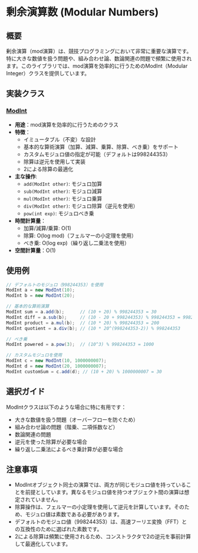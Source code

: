 # 剰余演算数 (Modular Numbers)

## 概要

剰余演算（mod演算）は、競技プログラミングにおいて非常に重要な演算です。特に大きな数値を扱う問題や、組み合わせ論、数論関連の問題で頻繁に使用されます。このライブラリでは、mod演算を効率的に行うためのModInt（Modular
Integer）クラスを提供しています。

## 実装クラス

### [ModInt](./src/ModInt.java)

- **用途**：mod演算を効率的に行うためのクラス
- **特徴**：
	- イミュータブル（不変）な設計
	- 基本的な算術演算（加算、減算、乗算、除算、べき乗）をサポート
	- カスタムモジュロ値の指定が可能（デフォルトは998244353）
	- 除算は逆元を使用して実装
	- 2による除算の最適化
- **主な操作**:
	- `add(ModInt other)`: モジュロ加算
	- `sub(ModInt other)`: モジュロ減算
	- `mul(ModInt other)`: モジュロ乗算
	- `div(ModInt other)`: モジュロ除算（逆元を使用）
	- `pow(int exp)`: モジュロべき乗
- **時間計算量**：
	- 加算/減算/乗算: O(1)
	- 除算: O(log mod)（フェルマーの小定理を使用）
	- べき乗: O(log exp)（繰り返し二乗法を使用）
- **空間計算量**：O(1)

## 使用例

```java
// デフォルトのモジュロ（998244353）を使用
ModInt a = new ModInt(10);
ModInt b = new ModInt(20);

// 基本的な算術演算
ModInt sum = a.add(b);      // (10 + 20) % 998244353 = 30
ModInt diff = a.sub(b);     // (10 - 20 + 998244353) % 998244353 = 998244343
ModInt product = a.mul(b);  // (10 * 20) % 998244353 = 200
ModInt quotient = a.div(b); // (10 * 20^(998244353-2)) % 998244353

// べき乗
ModInt powered = a.pow(3);  // (10^3) % 998244353 = 1000

// カスタムモジュロを使用
ModInt c = new ModInt(10, 1000000007);
ModInt d = new ModInt(20, 1000000007);
ModInt customSum = c.add(d); // (10 + 20) % 1000000007 = 30
```

## 選択ガイド

ModIntクラスは以下のような場合に特に有用です：

- 大きな数値を扱う問題（オーバーフローを防ぐため）
- 組み合わせ論の問題（階乗、二項係数など）
- 数論関連の問題
- 逆元を使った除算が必要な場合
- 繰り返し二乗法によるべき乗計算が必要な場合

## 注意事項

- ModIntオブジェクト同士の演算では、両方が同じモジュロ値を持っていることを前提としています。異なるモジュロ値を持つオブジェクト間の演算は想定されていません。
- 除算操作は、フェルマーの小定理を使用して逆元を計算しています。そのため、モジュロ値は素数である必要があります。
- デフォルトのモジュロ値（998244353）は、高速フーリエ変換（FFT）との互換性のために選ばれた素数です。
- 2による除算は頻繁に使用されるため、コンストラクタで2の逆元を事前計算して最適化しています。